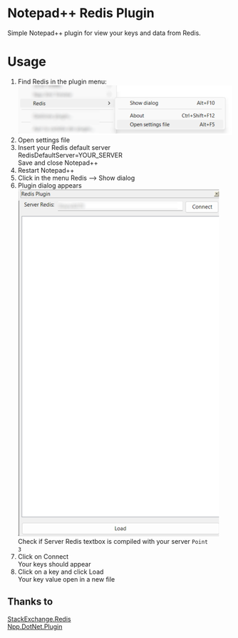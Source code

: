 # Notepad++ Redis Plugin
Simple Notepad++ plugin for view your keys and data from Redis.

# Usage
1. Find Redis in the plugin menu:
![](/Images/Menu.png)
2. Open settings file
3. Insert your Redis default server<br>
RedisDefaultServer=YOUR_SERVER<br>
Save and close Notepad++
4. Restart Notepad++ 
5. Click in the menu Redis --> Show dialog    
6. Plugin dialog appears<br>
    ![](/images/Dialog.png)<br>
    Check if Server Redis textbox is compiled with your server <code>Point 3</code>
7. Click on Connect<br>
    Your keys should appear 
8. Click on a key and click Load<br>
    Your key value open in a new file

    

## Thanks to
[StackExchange.Redis](https://github.com/StackExchange/StackExchange.Redis)<br>
[Npp.DotNet.Plugin](https://github.com/npp-dotnet/Npp.DotNet.Plugin)
